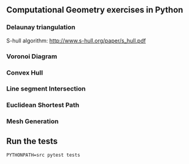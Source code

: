## Computational Geometry exercises in Python

### Delaunay triangulation 

S-hull algorithm: http://www.s-hull.org/paper/s_hull.pdf

### Voronoi Diagram


### Convex Hull

### Line segment Intersection

### Euclidean Shortest Path

### Mesh Generation


Run the tests
---------
```
PYTHONPATH=src pytest tests
```
